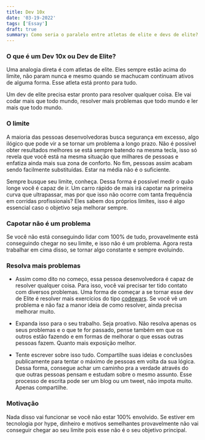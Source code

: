 ```yaml
---
title: Dev 10x
date: '03-19-2022'
tags: ['Essay']
draft: true
summary: Como seria o paralelo entre atletas de elite e devs de elite?
---
```


### O que é um Dev 10x ou Dev de Elite?

Uma analogia direta é com atletas de elite. Eles sempre estão acima do limite, não param nunca e mesmo quando se machucam continuam ativos de alguma forma. Esse atleta está pronto para tudo.

Um dev de elite precisa estar pronto para resolver qualquer coisa. Ele vai codar mais que todo mundo, resolver mais problemas que todo mundo e ler mais que todo mundo.

### O limite

A maioria das pessoas desenvolvedoras busca segurança em excesso, algo ilógico que pode vir a se tornar um problema a longo prazo. Não é possível obter resultados melhores se está sempre batendo na mesma tecla, isso só revela que você está na mesma situação que milhares de pessoas e enfatiza ainda mais sua zona de conforto. No fim, pessoas assim acabam sendo facilmente substituídas. Estar na média não é o suficiente.

Sempre busque seu limite, conheça. Dessa forma é possível medir o quão longe você é capaz de ir. Um carro rápido de mais irá capotar na primeira curva que ultrapassar, mas por que isso não ocorre com tanta frequência em corridas profissionais? Eles sabem dos próprios limites, isso é algo essencial caso o objetivo seja melhorar sempre.

### Capotar não é um problema

Se você não está conseguindo lidar com 100% de tudo, provavelmente está conseguindo chegar no seu limite, e isso não é um problema. Agora resta trabalhar em cima disso, se tornar algo constante e sempre evoluindo.

### Resolva mais problemas

- Assim como dito no começo, essa pessoa desenvolvedora é capaz de resolver qualquer coisa. Para isso, você vai precisar ter tido contato com diversos problemas. Uma forma de começar a se tornar esse dev de Elite é resolver mais exercícios do tipo [codewars](https://www.codewars.com/). Se você vê um problema e não faz a manor ideia de como resolver, ainda precisa melhorar muito.

- Expanda isso para o seu trabalho. Seja proativo. Não resolva apenas os seus problemas e o que te for passado, pense também em que os outros estão fazendo e em formas de melhorar o que essas outras pessoas fazem. Quanto mais exposição melhor.

- Tente escrever sobre isso tudo. Compartilhe suas ideias e conclusões publicamente para tentar o máximo de pessoas em volta da sua lógica. Dessa forma, consegue achar um caminho pra a verdade através do que outras pessoas pensam e estudam sobre o mesmo assunto. Esse processo de escrita pode ser um blog ou um tweet, não impota muito. Apenas compartilhe.

### Motivação

Nada disso vai funcionar se você não estar 100% envolvido. Se estiver em tecnologia por hype, dinheiro e motivos semelhantes provavelmente não vai conseguir chegar ao seu limite pois esse não é o seu objetivo principal.
